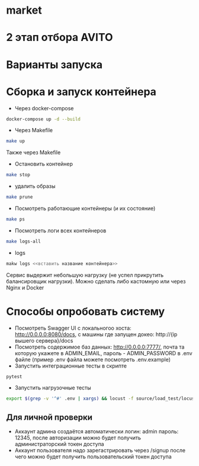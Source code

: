 # market

# 2 этап отбора AVITO

# Варианты запуска

# Сборка и запуск контейнера

- Через docker-compose
```bash
docker-compose up -d --build
```
- Через Makefile
```bash
make up
```
Также через Makefile
- Остановить контейнер
```bash
make stop
```
- удалить образы
```bash
make prune
```
- Посмотреть работающие контейнеры (и их состояние)
```bash
make ps
```
- Посмотреть логи всех контейнеров
```bash
make logs-all
```
- logs
```bash
makw logs <<вставить название контейнера>>
```

Cервис выдержит небольшую нагрузку (не успел прикрутить балансировщик нагрузки). Можно сделать либо кастомную или через Nginx и Docker

# Способы опробовать систему
- Посмотреть Swagger UI с локальногоо хоста: http://0.0.0.0:8080/docs, с машины где запущен докео: http://{ip вышего сервера}/docs
- Посмотреть содержимое баз данных: http://0.0.0.0:7777/, почта та которую укажете в ADMIN_EMAIL, пароль - ADMIN_PASSWORD в .env файле (пример .env файла можете посмотреть .env.example)
- Запустить интеграционные тесты в скрипте
```bash
pytest
```
- Запустить нагрузочные тесты
```bash
export $(grep -v '^#' .env | xargs) && locust -f source/load_test/locustfile.py --host=http://localhost:$PORT
```

## Для личной проверки
- Аккаунт админа создаётся автоматически логин: admin пароль: 12345, после авторизации можно будет получить администраторский токен доступа
- Аккаунт пользователя надо зарегастрировать через /signup после чего можно будет получить пользовательский токен доступа
